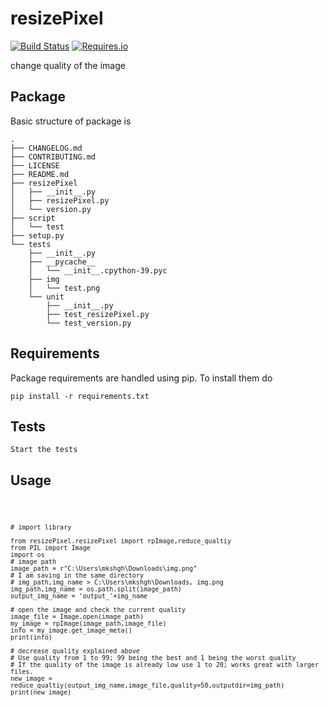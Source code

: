 resizePixel
==========================

[![Build Status](https://travis-ci.org/mtchavez/python-package-boilerplate.png?branch=master)](https://travis-ci.org/mtchavez/python-package-boilerplate)
[![Requires.io](https://requires.io/github/mtchavez/python-package-boilerplate/requirements.svg?branch=master)](https://requires.io/github/mtchavez/python-package-boilerplate/requirements?branch=master)

change quality of the image

## Package

Basic structure of package is

```
.
├── CHANGELOG.md
├── CONTRIBUTING.md
├── LICENSE
├── README.md
├── resizePixel
│   ├── __init__.py
│   ├── resizePixel.py
│   └── version.py
├── script
│   └── test
├── setup.py
└── tests
    ├── __init__.py
    ├── __pycache__
    │   └── __init__.cpython-39.pyc
    ├── img
    │   └── test.png
    └── unit
        ├── __init__.py
        ├── test_resizePixel.py
        └── test_version.py
```

## Requirements

Package requirements are handled using pip. To install them do

```
pip install -r requirements.txt
```

## Tests

    Start the tests


## Usage

<code>

    # import library 

    from resizePixel.resizePixel import rpImage,reduce_qualtiy
    from PIL import Image
    import os
    # image path
    image_path = r"C:\Users\mkshgh\Downloads\img.png"
    # I am saving in the same directory 
    # img_path,img_name > C:\Users\mkshgh\Downloads, img.png
    img_path,img_name = os.path.split(image_path)
    output_img_name = 'output_'+img_name

    # open the image and check the current quality
    image_file = Image.open(image_path)
    my_image = rpImage(image_path,image_file)
    info = my_image.get_image_meta()
    print(info)

    # decrease quality explained above
    # Use quality from 1 to 99; 99 being the best and 1 being the worst quality
    # If the quality of the image is already low use 1 to 20; works great with larger files.
    new_image = reduce_qualtiy(output_img_name,image_file,quality=50,outputdir=img_path)
    print(new_image)
</code>
